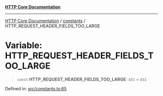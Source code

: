 [**HTTP Core Documentation**](../../README.md)

***

[HTTP Core Documentation](../../README.md) / [constants](../README.md) / HTTP\_REQUEST\_HEADER\_FIELDS\_TOO\_LARGE

# Variable: HTTP\_REQUEST\_HEADER\_FIELDS\_TOO\_LARGE

> `const` **HTTP\_REQUEST\_HEADER\_FIELDS\_TOO\_LARGE**: `431` = `431`

Defined in: [src/constants.ts:65](https://github.com/stonemjs/http-core/blob/6577700bdede2420a5df45a338635c35547070ea/src/constants.ts#L65)
